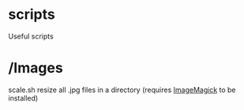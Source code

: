 # scripts
Useful scripts

# /Images

scale.sh resize all .jpg files in a directory (requires [ImageMagick](https://imagemagick.org/index.php) to be installed)